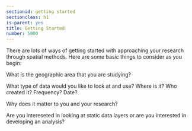 ```yaml
---
sectionid: getting started
sectionclass: h1
is-parent: yes
title: Getting Started
number: 5000
---
```


There are lots of ways of getting started with approaching your research through spatial methods. Here are some basic things to consider as you begin:

What is the geographic area that you are studying?

What type of data would you like to look at and use? 
  Where is it?
  Who created it?
  Frequency?
  Date?

Why does it matter to you and your research?

Are you intereseted in looking at static data layers or are you interested in developing an analysis?


